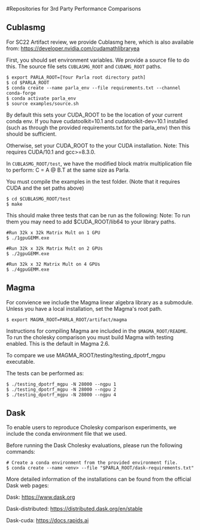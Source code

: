 #Repositories for 3rd Party Performance Comparisons

## Cublasmg

For SC22 Artifact review, we provide Cublasmg here, which is also available from: https://developer.nvidia.com/cudamathlibraryea

First, you should set environment variables. We provide a source file to do this.
The source file sets `CUBLASMG_ROOT` and `CUDAMG_ROOT` paths.

```
$ export PARLA_ROOT=[Your Parla root directory path]
$ cd $PARLA_ROOT
$ conda create --name parla_env --file requirements.txt --channel conda-forge
$ conda activate parla_env
$ source examples/source.sh
```

By default this sets your CUDA_ROOT to be the location of your current conda env.
If you have cudatoolkit=10.1 and cudatoolkit-dev=10.1 installed (such as through the provided requirements.txt for the parla_env) then this should be sufficient.

Otherwise, set your CUDA_ROOT to the your CUDA installation.
Note: This requires CUDA/10.1 and gcc>=8.3.0.

In `CUBLASMG_ROOT/test`, we have the modified block matrix multiplication file
to perform: C = A @ B.T at the same size as Parla.

You must compile the examples in the test folder.
(Note that it requires CUDA and the set paths above)

```
$ cd $CUBLASMG_ROOT/test
$ make
```

This should make three tests that can be run as the following:
Note: To run them you may need to add $CUDA_ROOT/lib64 to your library paths.

```
#Run 32k x 32k Matrix Mult on 1 GPU
$ ./1gpuGEMM.exe

#Run 32k x 32k Matrix Mult on 2 GPUs
$ ./2gpuGEMM.exe

#Run 32k x 32 Matrix Mult on 4 GPUs
$ ./4gpuGEMM.exe
```

## Magma

For convience we include the Magma linear algebra library as a submodule.
Unless you have a local installation, set the Magma's root path.

```
$ export MAGMA_ROOT=PARLA_ROOT/artifact/magma
```

Instructions for compiling Magma are included in the `$MAGMA_ROOT/README`.
To run the cholesky comparison you must build Magma with testing enabled.
This is the default in Magma 2.6.

To compare we use MAGMA_ROOT/testing/testing_dpotrf_mgpu executable.

The tests can be performed as:

```
$ ./testing_dpotrf_mgpu -N 28000 --ngpu 1
$ ./testing_dpotrf_mgpu -N 28000 --ngpu 2
$ ./testing_dpotrf_mgpu -N 28000 --ngpu 4
```


## Dask

To enable users to reproduce Cholesky comparison experiments, we include the conda
environment file that we used.

Before running the Dask Cholesky evaluations, please run the following commands:

```
# Create a conda environment from the provided environment file.
$ conda create --name <env> --file "$PARLA_ROOT/dask-requirements.txt"
```

More detailed information of the installations can be found from the official
Dask web pages:

Dask: https://www.dask.org

Dask-distributed: https://distributed.dask.org/en/stable

Dask-cuda: https://docs.rapids.ai
